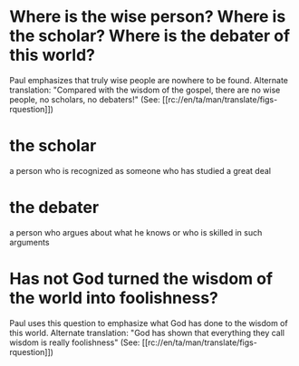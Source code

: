 # Where is the wise person? Where is the scholar? Where is the debater of this world?

Paul emphasizes that truly wise people are nowhere to be found. Alternate translation: "Compared with the wisdom of the gospel, there are no wise people, no scholars, no debaters!" (See: [[rc://en/ta/man/translate/figs-rquestion]])

# the scholar

a person who is recognized as someone who has studied a great deal

# the debater

a person who argues about what he knows or who is skilled in such arguments

# Has not God turned the wisdom of the world into foolishness?

Paul uses this question to emphasize what God has done to the wisdom of this world. Alternate translation: "God has shown that everything they call wisdom is really foolishness" (See: [[rc://en/ta/man/translate/figs-rquestion]])

